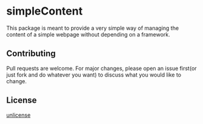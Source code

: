 # simpleContent
This package is meant to provide a very simple way of managing the content of a simple webpage without depending on a framework.

## Contributing
Pull requests are welcome. For major changes, please open an issue first(or just fork and do whatever you want) to discuss what you would like to change.


## License
[unlicense](https://choosealicense.com/licenses/unlicense/)